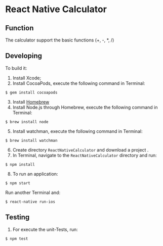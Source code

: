 # React Native Calculator 


## Function

The calculator support the basic functions (+, -, *, /)

## Developing

To build it:

1. Install Xcode;
2. Install CocoaPods, execute the following command in Terminal:
```
$ gem install cocoapods
```
3. Install [Homebrew](http://brew.sh/)
4. Install Node.js through Homebrew, execute the following command in Terminal:
```
$ brew install node
```
5. Install watchman, execute the following command in Terminal:
```
$ brew install watchman
```
6. Create directory `ReactNativeCalculator` and download a project .
7. In Terminal, navigate to the `ReactNativeCalculator` directory and run:
```
$ npm install
```
8. To run an application:
```
$ npm start
```
Run another Terminal and:
```
$ react-native run-ios
```

## Testing

1. For execute the unit-Tests, run:
```
$ npm test
```



